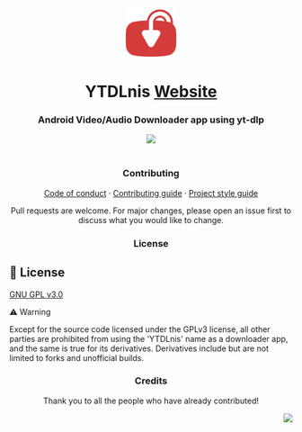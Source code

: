 <p align="center">
	<br>
	<a href="https://ytdlnis.org">
		<img src="./.github/assets/logo.png" width="90"/>
	</a>
</p>

<h1 align="center">YTDLnis <a href="#">Website</a></h1>
<h3 align="center">Android Video/Audio Downloader app using yt-dlp</h3>

<p align="center">
	<a title="Netlify deployment" href="https://app.netlify.com/sites/ytdlniswebsite/deploys">
		<img src="https://api.netlify.com/api/v1/badges/95d9e2f8-42ae-4e40-8c99-82b870c51e1a/deploy-status">
	</a>
	<br>
	<br>
</p>

<h3 align="center">Contributing</h3>

<p align="center">
	<a href="./CODE_OF_CONDUCT.md">Code of conduct</a>
	·
	<a href="./CONTRIBUTING.md">Contributing guide</a>
	·
	<a href="https://ytdlnis.org/sandbox/style-guide/">Project style guide</a>
</p>

<p align="center">Pull requests are welcome. For major changes, please open an issue first to discuss what you would like to change.</p>

<h3 align="center">License</h3>

## 📄 License

[GNU GPL v3.0](https://github.com/deniscerri/ytdlnis/blob/main/LICENSE)

⚠️  Warning <br>

Except for the source code licensed under the GPLv3 license, all other parties are prohibited from using the 'YTDLnis' name as a downloader app, and the same is true for its derivatives. Derivatives include but are not limited to forks and unofficial builds.

<h3 align="center">Credits</h3>

<p align="center">Thank you to all the people who have already contributed!</p>
<p align="right">
	<a href="https://github.com/deniscerri/ytdlnis/graphs/contributors">
		<img src="https://contrib.rocks/image?repo=deniscerri/ytdlnis_website" width="800"/>
	</a>
</p>
